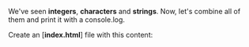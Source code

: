 We've seen ****integers****, ****characters**** and ****strings****. Now, let's combine all of them and print it with a console.log.

Create an [****index.html****] file with this content:
